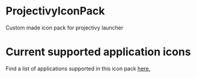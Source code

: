 # ProjectivyIconPack
Custom made icon pack for projectivy launcher

# Current supported application icons
Find a list of applications supported in this icon pack [here.](https://github.com/SicMundus86/ProjectivyIconPack/blob/main/Icons/Application_icon_list)
